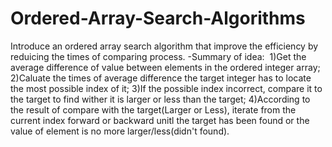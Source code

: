 # Ordered-Array-Search-Algorithms
Introduce an ordered array search algorithm that improve the efficiency by reduicing the times of comparing process.
-Summary of idea:
  1)Get the average difference of value between elements in the ordered integer array;
  2)Caluate the times of average difference the target integer has to locate the most possible index of it;
  3)If the possible index incorrect, compare it to the target to find wither it is larger or less than the target;
  4)According to the result of compare with the target(Larger or Less), iterate from the current index forward or backward unitl the      target has been found or the value of element is no more larger/less(didn't found).
